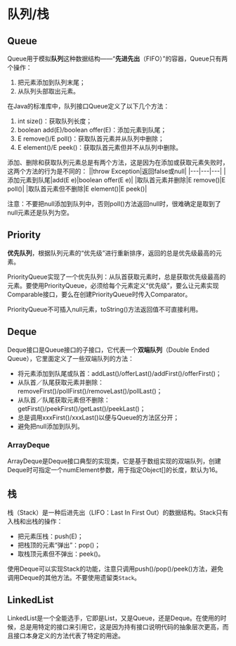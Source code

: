 # 队列/栈

## Queue
Queue用于模拟**队列**这种数据结构——“**先进先出**（FIFO）”的容器，Queue只有两个操作：
1. 把元素添加到队列末尾；
2. 从队列头部取出元素。

在Java的标准库中，队列接口Queue定义了以下几个方法：
1. int size()：获取队列长度；
2. boolean add(E)/boolean offer(E)：添加元素到队尾；
3. E remove()/E poll()：获取队首元素并从队列中删除；
4. E element()/E peek()：获取队首元素但并不从队列中删除。

添加、删除和获取队列元素总是有两个方法，这是因为在添加或获取元素失败时，这两个方法的行为是不同的：
||throw Exception|返回false或null|
|---|---|---|
|添加元素到队尾|add(E e)|boolean offer(E e)|
|取队首元素并删除|E remove()|E poll()|
|取队首元素但不删除|E element()|E peek()|

注意：不要把null添加到队列中，否则poll()方法返回null时，很难确定是取到了null元素还是队列为空。

## Priority
**优先队列**，根据队列元素的“优先级”进行重新排序，返回的总是优先级最高的元素。

PriorityQueue实现了一个优先队列：从队首获取元素时，总是获取优先级最高的元素。要使用PriorityQueue，必须给每个元素定义“优先级”，要么让元素实现Comparable接口，要么在创建PriorityQueue时传入Comparator。

PriorityQueue不可插入null元素，toString()方法返回值不可直接利用。

## Deque
Deque接口是Queue接口的子接口，它代表一个**双端队列**（Double Ended Queue），它里面定义了一些双端队列的方法：
* 将元素添加到队尾或队首：addLast()/offerLast()/addFirst()/offerFirst()；
* 从队首／队尾获取元素并删除：removeFirst()/pollFirst()/removeLast()/pollLast()；
* 从队首／队尾获取元素但不删除：getFirst()/peekFirst()/getLast()/peekLast()；
* 总是调用xxxFirst()/xxxLast()以便与Queue的方法区分开；
* 避免把null添加到队列。

### ArrayDeque
ArrayDeque是Deque接口典型的实现类，它是基于数组实现的双端队列，创建Deque时可指定一个numElement参数，用于指定Object[]的长度，默认为16。

## 栈
栈（Stack）是一种后进先出（LIFO：Last In First Out）的数据结构。Stack只有入栈和出栈的操作：
* 把元素压栈：push(E)；
* 把栈顶的元素“弹出”：pop()；
* 取栈顶元素但不弹出：peek()。

使用Deque可以实现Stack的功能，注意只调用push()/pop()/peek()方法，避免调用Deque的其他方法。不要使用遗留类`Stack`。

## LinkedList
LinkedList是一个全能选手，它即是List，又是Queue，还是Deque。在使用的时候，总是用特定的接口来引用它，这是因为持有接口说明代码的抽象层次更高，而且接口本身定义的方法代表了特定的用途。